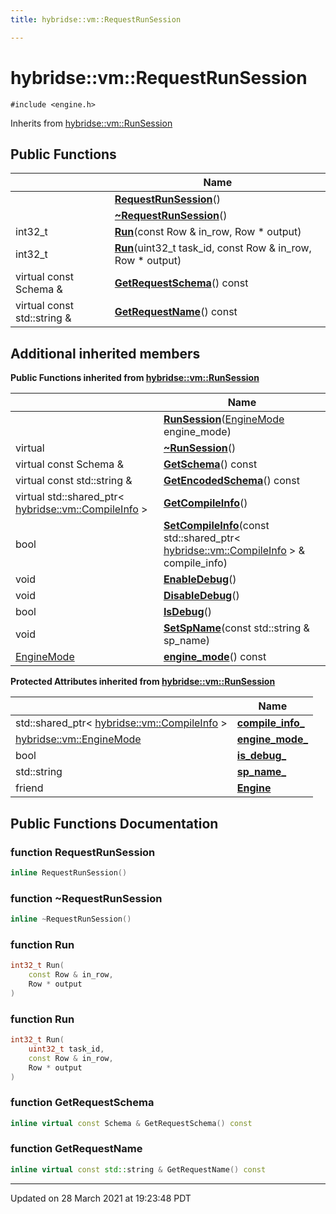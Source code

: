 ```yaml
---
title: hybridse::vm::RequestRunSession

---
```


# hybridse::vm::RequestRunSession




`#include <engine.h>`

Inherits from [hybridse::vm::RunSession](/Classes/classhybridse_1_1vm_1_1_run_session.md)

## Public Functions

|                | Name           |
| -------------- | -------------- |
| | **[RequestRunSession](/Classes/classhybridse_1_1vm_1_1_request_run_session.md#function-requestrunsession)**() |
| | **[~RequestRunSession](/Classes/classhybridse_1_1vm_1_1_request_run_session.md#function-~requestrunsession)**() |
| int32_t | **[Run](/Classes/classhybridse_1_1vm_1_1_request_run_session.md#function-run)**(const Row & in_row, Row * output) |
| int32_t | **[Run](/Classes/classhybridse_1_1vm_1_1_request_run_session.md#function-run)**(uint32_t task_id, const Row & in_row, Row * output) |
| virtual const Schema & | **[GetRequestSchema](/Classes/classhybridse_1_1vm_1_1_request_run_session.md#function-getrequestschema)**() const |
| virtual const std::string & | **[GetRequestName](/Classes/classhybridse_1_1vm_1_1_request_run_session.md#function-getrequestname)**() const |

## Additional inherited members

**Public Functions inherited from [hybridse::vm::RunSession](/Classes/classhybridse_1_1vm_1_1_run_session.md)**

|                | Name           |
| -------------- | -------------- |
| | **[RunSession](/Classes/classhybridse_1_1vm_1_1_run_session.md#function-runsession)**([EngineMode](/Namespaces/namespacehybridse_1_1vm.md#enum-enginemode) engine_mode) |
| virtual | **[~RunSession](/Classes/classhybridse_1_1vm_1_1_run_session.md#function-~runsession)**() |
| virtual const Schema & | **[GetSchema](/Classes/classhybridse_1_1vm_1_1_run_session.md#function-getschema)**() const |
| virtual const std::string & | **[GetEncodedSchema](/Classes/classhybridse_1_1vm_1_1_run_session.md#function-getencodedschema)**() const |
| virtual std::shared_ptr< [hybridse::vm::CompileInfo](/Classes/classhybridse_1_1vm_1_1_compile_info.md) > | **[GetCompileInfo](/Classes/classhybridse_1_1vm_1_1_run_session.md#function-getcompileinfo)**() |
| bool | **[SetCompileInfo](/Classes/classhybridse_1_1vm_1_1_run_session.md#function-setcompileinfo)**(const std::shared_ptr< [hybridse::vm::CompileInfo](/Classes/classhybridse_1_1vm_1_1_compile_info.md) > & compile_info) |
| void | **[EnableDebug](/Classes/classhybridse_1_1vm_1_1_run_session.md#function-enabledebug)**() |
| void | **[DisableDebug](/Classes/classhybridse_1_1vm_1_1_run_session.md#function-disabledebug)**() |
| bool | **[IsDebug](/Classes/classhybridse_1_1vm_1_1_run_session.md#function-isdebug)**() |
| void | **[SetSpName](/Classes/classhybridse_1_1vm_1_1_run_session.md#function-setspname)**(const std::string & sp_name) |
| [EngineMode](/Namespaces/namespacehybridse_1_1vm.md#enum-enginemode) | **[engine_mode](/Classes/classhybridse_1_1vm_1_1_run_session.md#function-engine_mode)**() const |

**Protected Attributes inherited from [hybridse::vm::RunSession](/Classes/classhybridse_1_1vm_1_1_run_session.md)**

|                | Name           |
| -------------- | -------------- |
| std::shared_ptr< [hybridse::vm::CompileInfo](/Classes/classhybridse_1_1vm_1_1_compile_info.md) > | **[compile_info_](/Classes/classhybridse_1_1vm_1_1_run_session.md#variable-compile_info_)**  |
| [hybridse::vm::EngineMode](/Namespaces/namespacehybridse_1_1vm.md#enum-enginemode) | **[engine_mode_](/Classes/classhybridse_1_1vm_1_1_run_session.md#variable-engine_mode_)**  |
| bool | **[is_debug_](/Classes/classhybridse_1_1vm_1_1_run_session.md#variable-is_debug_)**  |
| std::string | **[sp_name_](/Classes/classhybridse_1_1vm_1_1_run_session.md#variable-sp_name_)**  |
| friend | **[Engine](/Classes/classhybridse_1_1vm_1_1_run_session.md#variable-engine)**  |


## Public Functions Documentation

### function RequestRunSession

```cpp
inline RequestRunSession()
```


### function ~RequestRunSession

```cpp
inline ~RequestRunSession()
```


### function Run

```cpp
int32_t Run(
    const Row & in_row,
    Row * output
)
```


### function Run

```cpp
int32_t Run(
    uint32_t task_id,
    const Row & in_row,
    Row * output
)
```


### function GetRequestSchema

```cpp
inline virtual const Schema & GetRequestSchema() const
```


### function GetRequestName

```cpp
inline virtual const std::string & GetRequestName() const
```


-------------------------------

Updated on 28 March 2021 at 19:23:48 PDT